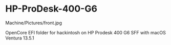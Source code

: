 # HP-ProDesk-400-G6

Machine/Pictures/front.jpg

OpenCore EFI folder for hackintosh on HP Prodesk 400 G6 SFF with macOS Ventura 13.5.1
